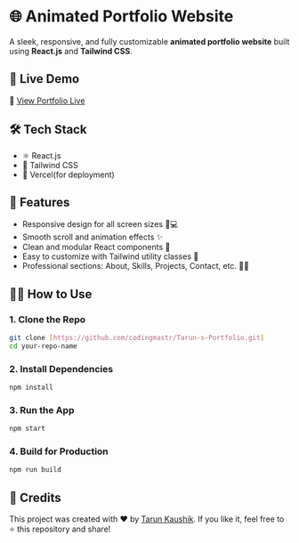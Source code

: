 # 🌐 Animated Portfolio Website

A sleek, responsive, and fully customizable **animated portfolio website** built using **React.js** and **Tailwind CSS**. 

## 🚀 Live Demo

🔗 [View Portfolio Live](https://portfolio-gamma-ten-f2g2346n1p.vercel.app/)

## 🛠️ Tech Stack

- ⚛️ React.js
- 🎨 Tailwind CSS
- 💾 Vercel(for deployment)

## 📁 Features

- Responsive design for all screen sizes 📱💻
- Smooth scroll and animation effects ✨
- Clean and modular React components 🧩
- Easy to customize with Tailwind utility classes 🎯
- Professional sections: About, Skills, Projects, Contact, etc. 👨‍💻


## 🧑‍💻 How to Use

### 1. Clone the Repo

```bash
git clone [https://github.com/codingmastr/Tarun-s-Portfolio.git]
cd your-repo-name
````

### 2. Install Dependencies

```bash
npm install
```

### 3. Run the App

```bash
npm start
```

### 4. Build for Production

```bash
npm run build
```



## 🌟 Credits

This project was created with ❤️ by [Tarun Kaushik](https://portfolio-gamma-ten-f2g2346n1p.vercel.app/).
If you like it, feel free to ⭐ this repository and share!
